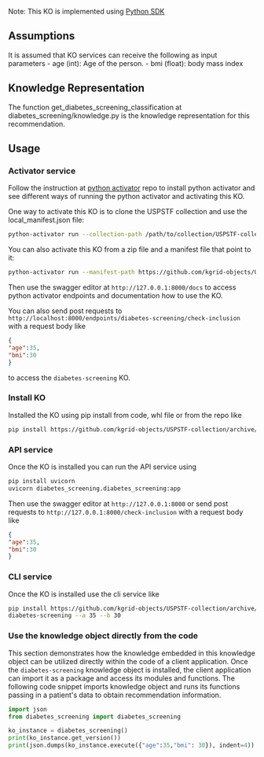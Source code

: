Note: This KO is implemented using [Python SDK](https://github.com/kgrid/python-sdk)

## Assumptions
It is assumed that KO services can receive the following as input parameters
    - age (int): Age of the person.
    - bmi (float): body mass index

## Knowledge Representation
The function get_diabetes_screening_classification at diabetes_screening/knowledge.py is the knowledge representation for this recommendation.

## Usage
### Activator service
Follow the instruction at [python activator](https://github.com/kgrid/python-activator/blob/main/README.md) repo to install python activator and see different ways of running the python activator and activating this KO.

One way to activate this KO is to clone the USPSTF collection and use the local_manifest.json file: 
```bash
python-activator run --collection-path /path/to/collection/USPSTF-collection
```

You can also activate this KO from a zip file and a manifest file that point to it:
```bash
python-activator run --manifest-path https://github.com/kgrid-objects/USPSTF-collection/releases/download/1.0/manifest.json
```

Then use the swagger editor at `http://127.0.0.1:8000/docs` to access python activator endpoints and documentation how to use the KO.

You can also send post requests to `http://localhost:8000/endpoints/diabetes-screening/check-inclusion` with a request body like
```json
{
"age":35,
"bmi":30
}
```
to access the `diabetes-screening` KO.

### Install KO
Installed the KO using pip install from code, whl file or from the repo like
```bash
pip install https://github.com/kgrid-objects/USPSTF-collection/archive/refs/heads/testSDK.zip#subdirectory=diabetes-screening
```
### API service
Once the KO is installed you can run the API service using
```bash
pip install uvicorn 
uvicorn diabetes_screening.diabetes_screening:app
```

Then use the swagger editor at `http://127.0.0.1:8000` or send post requests to `http://127.0.0.1:8000/check-inclusion` with a request body like
```json
{
"age":35,
"bmi":30
}
``` 

### CLI service
Once the KO is installed use the cli service like
```bash
pip install https://github.com/kgrid-objects/USPSTF-collection/archive/refs/heads/testSDK.zip#subdirectory=diabetes-screening
diabetes-screening --a 35 --b 30
```
### Use the knowledge object directly from the code
This section demonstrates how the knowledge embedded in this knowledge object can be utilized directly within the code of a client application. Once the `diabetes-screening` knowledge object is installed, the client application can import it as a package and access its modules and functions. The following code snippet imports knowledge object and runs its functions passing in a patient's data to obtain recommendation information.

```python
import json
from diabetes_screening import diabetes_screening

ko_instance = diabetes_screening()
print(ko_instance.get_version())
print(json.dumps(ko_instance.execute({"age":35,"bmi": 30}), indent=4))
```